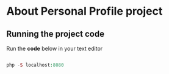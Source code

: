 # About **Personal** Profile project
## Running the project code
Run the **code** below in your text editor

```php

php -S localhost:8080

```